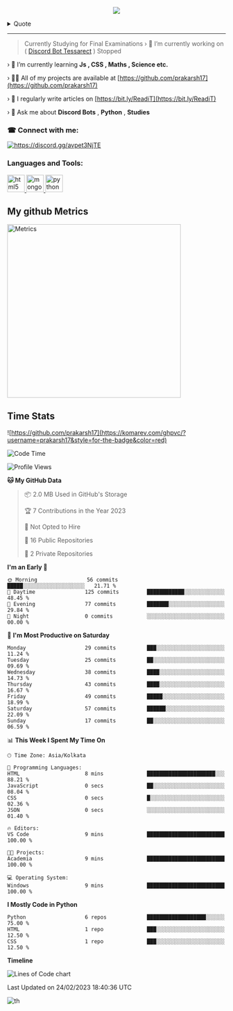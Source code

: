 <p align=center>
 <img src="https://capsule-render.vercel.app/api?&color=timeGradient&height=400&section=header&text=Hi%20I%20am%20Prakarsh17!&desc=A%20Passionate%20developer%20from%20India&fontSize=50&animation=twinkling&type=waving"></p>
<!--<h3 align="center">A passionate developer from India</h3>-->
<details>
  <summary>Quote</summary>
<img src="https://github-readme-quotes.herokuapp.com/quote?theme=dark&layout=socrates&quoteCategory=programming" align=center>
 </details>

***
> Currently Studying for Final Examinations
› 🔭 I’m currently working on ( [Discord Bot Tessarect](https://tessarect-website.prakarsh17-coder.repl.co/)  ) Stopped

› 🌱 I’m currently learning **Js , CSS , Maths , Science etc.**

› 👨‍💻 All of my projects are available at [https://github.com/prakarsh17](https://github.com/prakarsh17)

› 📝 I regularly write articles on [https://bit.ly/ReadiT](https://bit.ly/ReadiT)

› 💬 Ask me about **Discord Bots** , **Python** , **Studies**

<h3 align="left">☎ Connect with me:</h3>
<p align="left">
<a href="https://discord.gg/avpet3NjTE" target="blank"><img align="center" src="https://discord.c99.nl/widget/theme-3/900992402356043806.png" alt="https://discord.gg/avpet3NjTE"  /></a>
</p>

<h3 align="left">Languages and Tools:</h3>
<p align="left"> <a href="https://www.w3.org/html/" target="_blank" rel="noreferrer"> <img src="https://raw.githubusercontent.com/devicons/devicon/master/icons/html5/html5-original-wordmark.svg" alt="html5" width="40" height="40"/> </a> <a href="https://www.mongodb.com/" target="_blank" rel="noreferrer"> <img src="https://raw.githubusercontent.com/devicons/devicon/master/icons/mongodb/mongodb-original-wordmark.svg" alt="mongodb" width="40" height="40"/> </a> <a href="https://www.python.org" target="_blank" rel="noreferrer"> <img src="https://raw.githubusercontent.com/devicons/devicon/master/icons/python/python-original.svg" alt="python" width="40" height="40"/> </a> </p>

## My github Metrics

<img align="center" src="/github-metrics.svg" alt="Metrics" width="400">    
<h2>Time Stats </h2>

![https://github.com/prakarsh17](https://komarev.com/ghpvc/?username=prakarsh17&style=for-the-badge&color=red)
 <!--START_SECTION:waka-->
![Code Time](http://img.shields.io/badge/Code%20Time-127%20hrs%2027%20mins-blue)

![Profile Views](http://img.shields.io/badge/Profile%20Views-13-blue)

**🐱 My GitHub Data** 

> 📦 2.0 MB Used in GitHub's Storage 
 > 
> 🏆 7 Contributions in the Year 2023
 > 
> 🚫 Not Opted to Hire
 > 
> 📜 16 Public Repositories 
 > 
> 🔑 2 Private Repositories 
 > 
**I'm an Early 🐤** 

```text
🌞 Morning                56 commits          █████░░░░░░░░░░░░░░░░░░░░   21.71 % 
🌆 Daytime                125 commits         ████████████░░░░░░░░░░░░░   48.45 % 
🌃 Evening                77 commits          ███████░░░░░░░░░░░░░░░░░░   29.84 % 
🌙 Night                  0 commits           ░░░░░░░░░░░░░░░░░░░░░░░░░   00.00 % 
```
📅 **I'm Most Productive on Saturday** 

```text
Monday                   29 commits          ███░░░░░░░░░░░░░░░░░░░░░░   11.24 % 
Tuesday                  25 commits          ██░░░░░░░░░░░░░░░░░░░░░░░   09.69 % 
Wednesday                38 commits          ████░░░░░░░░░░░░░░░░░░░░░   14.73 % 
Thursday                 43 commits          ████░░░░░░░░░░░░░░░░░░░░░   16.67 % 
Friday                   49 commits          █████░░░░░░░░░░░░░░░░░░░░   18.99 % 
Saturday                 57 commits          ██████░░░░░░░░░░░░░░░░░░░   22.09 % 
Sunday                   17 commits          ██░░░░░░░░░░░░░░░░░░░░░░░   06.59 % 
```


📊 **This Week I Spent My Time On** 

```text
🕑︎ Time Zone: Asia/Kolkata

💬 Programming Languages: 
HTML                     8 mins              ██████████████████████░░░   88.21 % 
JavaScript               0 secs              ██░░░░░░░░░░░░░░░░░░░░░░░   08.04 % 
CSS                      0 secs              █░░░░░░░░░░░░░░░░░░░░░░░░   02.36 % 
JSON                     0 secs              ░░░░░░░░░░░░░░░░░░░░░░░░░   01.40 % 

🔥 Editors: 
VS Code                  9 mins              █████████████████████████   100.00 % 

🐱‍💻 Projects: 
Academia                 9 mins              █████████████████████████   100.00 % 

💻 Operating System: 
Windows                  9 mins              █████████████████████████   100.00 % 
```

**I Mostly Code in Python** 

```text
Python                   6 repos             ███████████████████░░░░░░   75.00 % 
HTML                     1 repo              ███░░░░░░░░░░░░░░░░░░░░░░   12.50 % 
CSS                      1 repo              ███░░░░░░░░░░░░░░░░░░░░░░   12.50 % 
```



**Timeline**

![Lines of Code chart](https://raw.githubusercontent.com/prakarsh17/prakarsh17/main/assets/bar_graph.png)


 Last Updated on 24/02/2023 18:40:36 UTC
<!--END_SECTION:waka-->

![th](https://capsule-render.vercel.app/api?type=rect&color=gradient&text=Thank%20For%20Your%20Time&fontAlign=30&fontSize=30&textBg=true)
